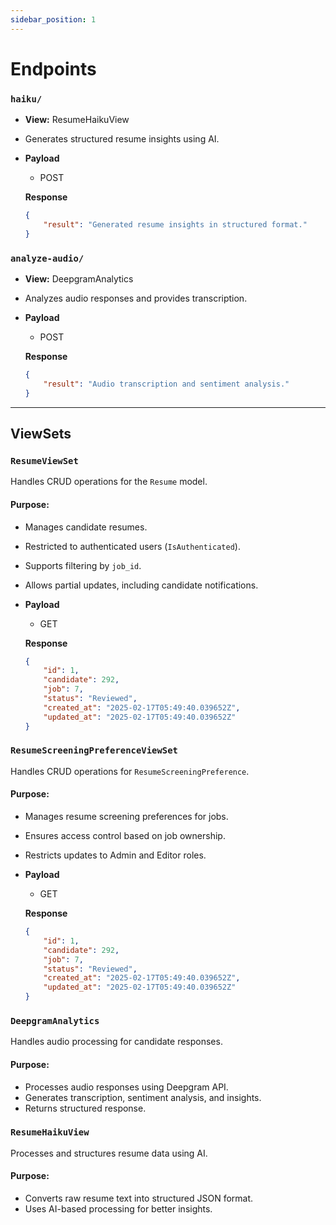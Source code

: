 ```yaml
---
sidebar_position: 1
---
```

# Endpoints

### `haiku/`
- **View:** ResumeHaikuView
- Generates structured resume insights using AI.
- **Payload**
    - POST
    
    **Response**
    ```json
    {
        "result": "Generated resume insights in structured format."
    }
    ```

### `analyze-audio/`
- **View:** DeepgramAnalytics
- Analyzes audio responses and provides transcription.
- **Payload**
    - POST

    **Response**
    ```json
    {
        "result": "Audio transcription and sentiment analysis."
    }
    ```

---

## ViewSets

### `ResumeViewSet`
Handles CRUD operations for the `Resume` model.

#### Purpose:
- Manages candidate resumes.
- Restricted to authenticated users (`IsAuthenticated`).
- Supports filtering by `job_id`.
- Allows partial updates, including candidate notifications.

- **Payload**
    - GET

    **Response**
    ```json
    {
        "id": 1,
        "candidate": 292,
        "job": 7,
        "status": "Reviewed",
        "created_at": "2025-02-17T05:49:40.039652Z",
        "updated_at": "2025-02-17T05:49:40.039652Z"
    }
    ```

### `ResumeScreeningPreferenceViewSet`
Handles CRUD operations for `ResumeScreeningPreference`.

#### Purpose:
- Manages resume screening preferences for jobs.
- Ensures access control based on job ownership.
- Restricts updates to Admin and Editor roles.


- **Payload**
    - GET

    **Response**
    ```json
    {
        "id": 1,
        "candidate": 292,
        "job": 7,
        "status": "Reviewed",
        "created_at": "2025-02-17T05:49:40.039652Z",
        "updated_at": "2025-02-17T05:49:40.039652Z"
    }
    ```

### `DeepgramAnalytics`
Handles audio processing for candidate responses.

#### Purpose:
- Processes audio responses using Deepgram API.
- Generates transcription, sentiment analysis, and insights.
- Returns structured response.

### `ResumeHaikuView`
Processes and structures resume data using AI.

#### Purpose:
- Converts raw resume text into structured JSON format.
- Uses AI-based processing for better insights.

